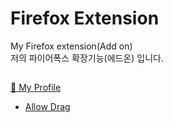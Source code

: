# Firefox Extension
My Firefox extension(Add on)<br>
저의 파이어폭스 확장기능(에드온) 입니다.

## 
<a href='https://addons.mozilla.org/ko/firefox/user/17626890/'>🪪 My Profile</a>
- <a href='https://github.com/DM-09/Firefox-Extension/tree/main/Allow%20Drag'>Allow Drag</a>
